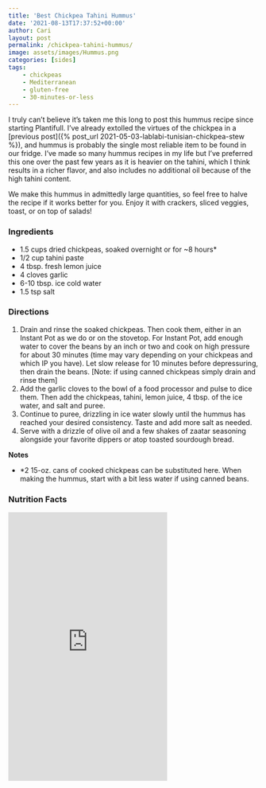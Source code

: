 ```yaml
---
title: 'Best Chickpea Tahini Hummus'
date: '2021-08-13T17:37:52+00:00'
author: Cari
layout: post
permalink: /chickpea-tahini-hummus/
image: assets/images/Hummus.png
categories: [sides]
tags:
    - chickpeas
    - Mediterranean
    - gluten-free
    - 30-minutes-or-less
---
```


I truly can’t believe it’s taken me this long to post this hummus recipe since starting Plantifull. I’ve already extolled the virtues of the chickpea in a [previous post]({% post_url 2021-05-03-lablabi-tunisian-chickpea-stew %}), and hummus is probably the single most reliable item to be found in our fridge. I’ve made so many hummus recipes in my life but I’ve preferred this one over the past few years as it is heavier on the tahini, which I think results in a richer flavor, and also includes no additional oil because of the high tahini content.

We make this hummus in admittedly large quantities, so feel free to halve the recipe if it works better for you. Enjoy it with crackers, sliced veggies, toast, or on top of salads!

### Ingredients

- 1.5 cups dried chickpeas, soaked overnight or for ~8 hours\*
- 1/2 cup tahini paste
- 4 tbsp. fresh lemon juice
- 4 cloves garlic
- 6-10 tbsp. ice cold water
- 1.5 tsp salt

### Directions

1. Drain and rinse the soaked chickpeas. Then cook them, either in an Instant Pot as we do or on the stovetop. For Instant Pot, add enough water to cover the beans by an inch or two and cook on high pressure for about 30 minutes (time may vary depending on your chickpeas and which IP you have). Let slow release for 10 minutes before depressuring, then drain the beans. \[Note: if using canned chickpeas simply drain and rinse them\]
2. Add the garlic cloves to the bowl of a food processor and pulse to dice them. Then add the chickpeas, tahini, lemon juice, 4 tbsp. of the ice water, and salt and puree.
3. Continue to puree, drizzling in ice water slowly until the hummus has reached your desired consistency. Taste and add more salt as needed.
4. Serve with a drizzle of olive oil and a few shakes of zaatar seasoning alongside your favorite dippers or atop toasted sourdough bread.

**Notes**

- \*2 15-oz. cans of cooked chickpeas can be substituted here. When making the hummus, start with a bit less water if using canned beans.

<h3> Nutrition Facts </h3>

<iframe title="CRONOMETER.com" width="320" height="540" src="https://cronometer.com/facts.html?food=31175739&measure=0&labelType=AMERICAN_2016" frameborder="0"></iframe>
